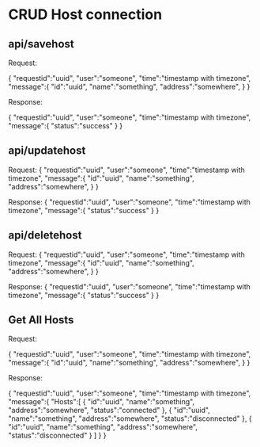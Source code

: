 # CRUD Host connection


## api/savehost

Request:

{
  "requestid":"uuid",
  "user":"someone",
  "time":"timestamp with timezone",
  "message":{
	"id":"uuid",
	"name":"something",
	"address":"somewhere",
  }
}


Response:

{
  "requestid":"uuid",
  "user":"someone",
  "time":"timestamp with timezone",
  "message":{
	"status":"success"
  }
}


## api/updatehost

Request:
{
  "requestid":"uuid",
  "user":"someone",
  "time":"timestamp with timezone",
  "message":{
	"id":"uuid",
	"name":"something",
	"address":"somewhere",
  }
}


Response:
{
  "requestid":"uuid",
  "user":"someone",
  "time":"timestamp with timezone",
  "message":{
	"status":"success"
  }
}


## api/deletehost

Request:
{
  "requestid":"uuid",
  "user":"someone",
  "time":"timestamp with timezone",
  "message":{
	"id":"uuid",
	"name":"something",
	"address":"somewhere",
  }
}


Response:
{
  "requestid":"uuid",
  "user":"someone",
  "time":"timestamp with timezone",
  "message":{
	"status":"success"
  }
}


## Get All Hosts

Request:

{
  "requestid":"uuid",
  "user":"someone",
  "time":"timestamp with timezone",
  "message":{
	"id":"uuid",
	"name":"something",
	"address":"somewhere",
  }
}


Response:

{
  "requestid":"uuid",
  "user":"someone",
  "time":"timestamp with timezone",
  "message":{
	"Hosts":[
           {
             "id":"uuid",
	     "name":"something",
	     "address":"somewhere",
             "status":"connected"
           },
           {
             "id":"uuid",
	     "name":"something",
	     "address":"somewhere",
             "status":"disconnected"
           },
           {
             "id":"uuid",
	     "name":"something",
	     "address":"somewhere",
             "status":"disconnected"
           }
        ]
  }
}


